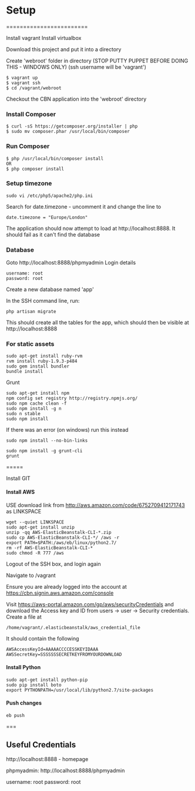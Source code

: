 # Setup
========================

Install vagrant
Install virtualbox

Download this project and put it into a directory

Create 'webroot' folder in directory
(STOP PUTTY PUPPET BEFORE DOING THIS - WINDOWS ONLY)
(ssh username will be 'vagrant')

```
$ vagrant up
$ vagrant ssh
$ cd /vagrant/webroot
```

Checkout the CBN application into the 'webroot' directory

### Install Composer
```
$ curl -sS https://getcomposer.org/installer | php
$ sudo mv composer.phar /usr/local/bin/composer
```

### Run Composer
```
$ php /usr/local/bin/composer install
OR
$ php composer install
```

### Setup timezone
```
sudo vi /etc/php5/apache2/php.ini
```
Search for date.timezone - uncomment it and change the line to
```
date.timezone = "Europe/London"
```

The application should now attempt to load at http://localhost:8888.
It should fail as it can't find the database


### Database
Goto http://localhost:8888/phpmyadmin
Login details

```
username: root
password: root
```

Create a new database named 'app'

In the SSH command line, run:
```
php artisan migrate
```
This should create all the tables for the app, which should then be visible at http://localhost:8888


### For static assets
```
sudo apt-get install ruby-rvm
rvm install ruby-1.9.3-p484
sudo gem install bundler
bundle install
```

Grunt
```
sudo apt-get install npm
npm config set registry http://registry.npmjs.org/
sudo npm cache clean -f
sudo npm install -g n
sudo n stable
sudo npm install
```
If there was an error (on windows) run this instead
```
sudo npm install --no-bin-links
```

```
sudo npm install -g grunt-cli
grunt
```

=====

Install GIT

#### Install AWS

USE download link from http://aws.amazon.com/code/6752709412171743 as LINKSPACE

```
wget --quiet LINKSPACE
sudo apt-get install unzip
unzip -qq AWS-ElasticBeanstalk-CLI-*.zip
sudo cp AWS-ElasticBeanstalk-CLI-*/ /aws -r
export PATH=$PATH:/aws/eb/linux/python2.7/
rm -rf AWS-ElasticBeanstalk-CLI-*
sudo chmod -R 777 /aws
```
Logout of the SSH box, and login again

Navigate to /vagrant

Ensure you are already logged into the account at https://cbn.signin.aws.amazon.com/console

Visit https://aws-portal.amazon.com/gp/aws/securityCredentials and download the Access key and ID from users -> user -> Security credentials.
Create a file at

```
/home/vagrant/.elasticbeanstalk/aws_credential_file
```
It should contain the following
```
AWSAccessKeyId=AAAAACCCCESSKEYIDAAA
AWSSecretKey=SSSSSSSECRETKEYFROMYOURDOWNLOAD
```

#### Install Python
```
sudo apt-get install python-pip
sudo pip install boto
export PYTHONPATH=/usr/local/lib/python2.7/site-packages
```

#### Push changes
```
eb push
```

===
## Useful Credentials

http://localhost:8888   - homepage

phpmyadmin: http://localhost:8888/phpmyadmin

username: root
password: root





